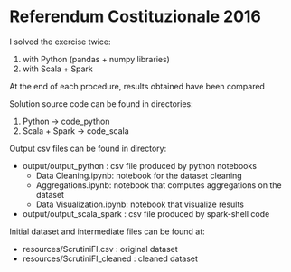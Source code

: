 # Referendum Costituzionale 2016
I solved the exercise twice:
  1) with Python (pandas + numpy libraries) 
  2) with Scala + Spark 
  
At the end of each procedure, results obtained have been compared

Solution source code can be found in directories: 
  1) Python -> code_python  
  2) Scala + Spark -> code_scala
  
Output csv files can be found in directory: 
  - output/output_python : csv file produced by python notebooks
    - Data Cleaning.ipynb: notebook for the dataset cleaning
    - Aggregations.ipynb: notebook that computes aggregations on the dataset
    - Data Visualization.ipynb: notebook that visualize results
  - output/output_scala_spark : csv file produced by spark-shell code
  
Initial dataset and intermediate files can be found at: 
  - resources/ScrutiniFI.csv : original dataset
  - resources/ScrutiniFI_cleaned : cleaned dataset
